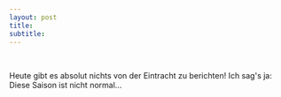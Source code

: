 ```yaml
---
layout: post
title:   
subtitle:  
---
```


 

Heute gibt es absolut nichts von der Eintracht zu berichten! Ich sag's ja: Diese Saison ist nicht normal...
